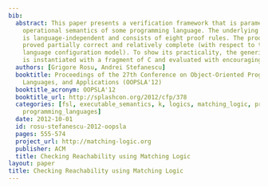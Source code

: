 ```yaml
---
bib:
  abstract: This paper presents a verification framework that is parametric in a (trusted)
    operational semantics of some programming language. The underlying proof system
    is language-independent and consists of eight proof rules. The proof system is
    proved partially correct and relatively complete (with respect to the programming
    language configuration model). To show its practicality, the generic framework
    is instantiated with a fragment of C and evaluated with encouraging results.
  authors: [Grigore Rosu, Andrei Stefanescu]
  booktitle: Proceedings of the 27th Conference on Object-Oriented Programming, Systems,
    Languages, and Applications (OOPSLA'12)
  booktitle_acronym: OOPSLA'12
  booktitle_url: http://splashcon.org/2012/cfp/378
  categories: [fsl, executable_semantics, k, logics, matching_logic, program_verification,
    programming_languages]
  date: 2012-10-01
  id: rosu-stefanescu-2012-oopsla
  pages: 555-574
  project_url: http://matching-logic.org
  publisher: ACM
  title: Checking Reachability using Matching Logic
layout: paper
title: Checking Reachability using Matching Logic
---
```

